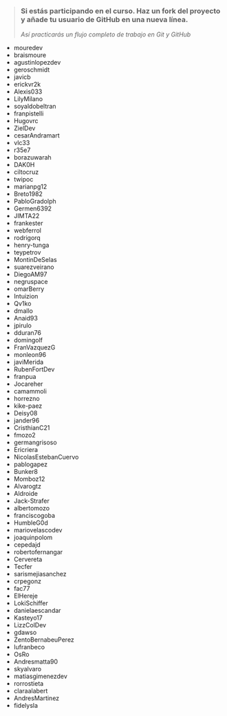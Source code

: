 > ### Si estás participando en el curso. Haz un fork del proyecto y añade tu usuario de GitHub en una nueva línea.
>
> _Así practicarás un flujo completo de trabajo en Git y GitHub_

-   mouredev
-   braismoure
-   agustinlopezdev
-   geroschmidt
-   javicb
-   erickvr2k
-   Alexis033
-   LilyMilano
-   soyaldobeltran
-   franpistelli
-   Hugovrc
-   ZielDev
-   cesarAndramart
-   vlc33
-   r35e7
-   borazuwarah
-   DAK0H
-   ciltocruz
-   twipoc
-   marianpg12
-   Breto1982
-   PabloGradolph
-   Germen6392
-   JIMTA22
-   frankester
-   webferrol
-   rodrigorq
-   henry-tunga
-   teypetrov
-   MontinDeSelas
-   suarezveirano
-   DiegoAM97
-   negruspace
-   omarBerry
-   Intuizion
-   Qv1ko
-   dmallo
-   Anaid93
-   jpirulo
-   dduran76
-   domingolf
-   FranVazquezG
-   monleon96
-   javiMerida
-   RubenFortDev
-   franpua
-   Jocareher
-   camammoli
-   horrezno
-   kike-paez
-   Deisy08
-   jander96
-   CristhianC21
-   fmozo2
-   germangrisoso
-   Ericriera
-   NicolasEstebanCuervo
-   pablogapez
-   Bunker8
-   Momboz12
-   Alvarogtz
-   Aldroide
-   Jack-Strafer
-   albertomozo
-   franciscogoba
-   HumbleG0d
-   mariovelascodev
-   joaquinpolom
-   cepedajd
-   robertofernangar
-   Cervereta
-   Tecfer
-   sarismejiasanchez
-   crpegonz
-   fac77
-   ElHereje
-   LokiSchiffer
-   danielaescandar
-   Kasteyo17
-   LizzColDev
-   gdawso
-   ZentoBernabeuPerez
-   lufranbeco
-   OsRo
-   Andresmatta90
-   skyalvaro
-   matiasgimenezdev
-   rorrostieta
-   claraalabert
-   AndresMartinez
-   fidelysla
